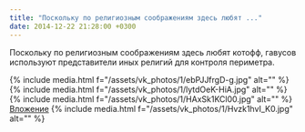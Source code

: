 ```yaml
---
title: "Поскольку по религиозным соображениям здесь любят ..."
date: 2014-12-22 21:28:00 +0300
---
```


Поскольку по религиозным соображениям здесь любят котофф, гавусов используют представители иных религий для контроля периметра.


{% include media.html f="/assets/vk_photos/1/ebPJJfrgD-g.jpg" alt="" %}
{% include media.html f="/assets/vk_photos/1/lytdOeK-HiA.jpg" alt="" %}
{% include media.html f="/assets/vk_photos/1/HAxSk1KCl00.jpg" alt="" %}
[Вложение](https://vk.com/photo41076938_349319968)
{% include media.html f="/assets/vk_photos/1/Hvzk1hvI_K0.jpg" alt="" %}
